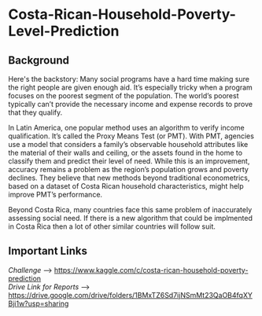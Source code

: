 # Costa-Rican-Household-Poverty-Level-Prediction

## Background 

Here's the backstory: Many social programs have a hard time making sure the right people are given enough aid. It’s especially tricky when a program focuses on the poorest segment of the population. The world’s poorest typically can’t provide the necessary income and expense records to prove that they qualify.

In Latin America, one popular method uses an algorithm to verify income qualification. It’s called the Proxy Means Test (or PMT). With PMT, agencies use a model that considers a family’s observable household attributes like the material of their walls and ceiling, or the assets found in the home to classify them and predict their level of need. While this is an improvement, accuracy remains a problem as the region’s population grows and poverty declines. They believe that new methods beyond traditional econometrics, based on a dataset of Costa Rican household characteristics, might help improve PMT’s performance.

Beyond Costa Rica, many countries face this same problem of inaccurately assessing social need. If there is a new algorithm that could be implmented in Costa Rica then a lot of other similar countries will follow suit.

## Important Links

*Challenge* --> https://www.kaggle.com/c/costa-rican-household-poverty-prediction <br>
*Drive Link for Reports* --> https://drive.google.com/drive/folders/1BMxTZ6Sd7ijNSmMt23QaOB4fqXYBji1w?usp=sharing <br>






